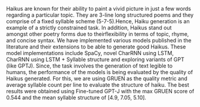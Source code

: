 Haikus are known for their ability to paint a vivid picture in just a few words regarding a particular topic. 
They are 3-line long structured poems and they comprise of a fixed syllable scheme (5-7-5).Hence, Haiku generation is an example of a strictly constrained task. In addition, Haikus stand out amongst other poetry forms due to theirflexibility in terms of topic, rhyme, and concise syntax.
We have implemented various models published in the literature and their extensions to be able to generate good Haikus. These model implementations include SpaCy, novel CharRNN using LSTM, CharRNN using LSTM + Syllable structure
and exploring variants of GPT (like GPTJ). Since, the task involves the generation of text legible to humans, the performance of the models is being evaluated by the quality of Haikus generated. For this, we are using GRUEN as the quality metric and average syllable count per line to evaluate the structure of haiku. The best results were obtained using Fine-tuned GPT-J with the max GRUEN score of 0.544 and the mean syllable structure of [4.9, 7.05, 5.10].
